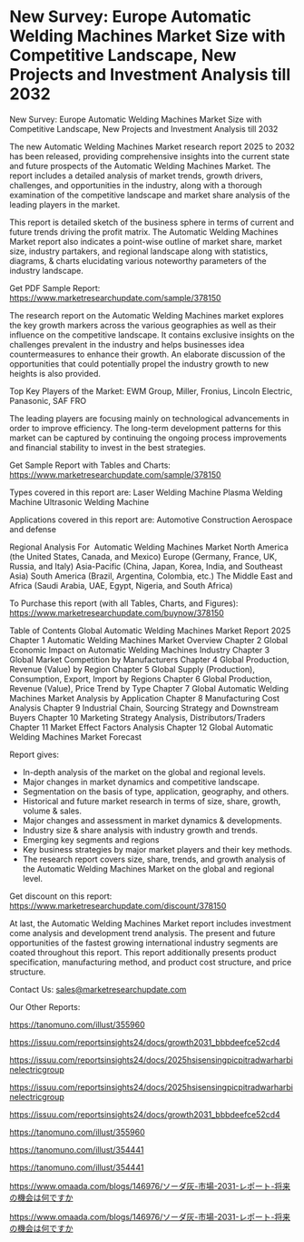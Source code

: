 # New Survey: Europe Automatic Welding Machines Market Size with Competitive Landscape, New Projects and Investment Analysis till 2032

New Survey: Europe Automatic Welding Machines Market Size with Competitive Landscape, New Projects and Investment Analysis till 2032

The new Automatic Welding Machines Market research report 2025 to 2032 has been released, providing comprehensive insights into the current state and future prospects of the Automatic Welding Machines Market. The report includes a detailed analysis of market trends, growth drivers, challenges, and opportunities in the industry, along with a thorough examination of the competitive landscape and market share analysis of the leading players in the market.

This report is detailed sketch of the business sphere in terms of current and future trends driving the profit matrix. The Automatic Welding Machines Market report also indicates a point-wise outline of market share, market size, industry partakers, and regional landscape along with statistics, diagrams, & charts elucidating various noteworthy parameters of the industry landscape.

Get PDF Sample Report: https://www.marketresearchupdate.com/sample/378150

The research report on the Automatic Welding Machines market explores the key growth markers across the various geographies as well as their influence on the competitive landscape. It contains exclusive insights on the challenges prevalent in the industry and helps businesses idea countermeasures to enhance their growth. An elaborate discussion of the opportunities that could potentially propel the industry growth to new heights is also provided.

Top Key Players of the Market:
EWM Group, Miller, Fronius, Lincoln Electric, Panasonic, SAF FRO


The leading players are focusing mainly on technological advancements in order to improve efficiency. The long-term development patterns for this market can be captured by continuing the ongoing process improvements and financial stability to invest in the best strategies.

Get Sample Report with Tables and Charts: https://www.marketresearchupdate.com/sample/378150

Types covered in this report are:
Laser Welding Machine
Plasma Welding Machine
Ultrasonic Welding Machine


Applications covered in this report are:
Automotive
Construction
Aerospace and defense


Regional Analysis For  Automatic Welding Machines Market
North America (the United States, Canada, and Mexico)
Europe (Germany, France, UK, Russia, and Italy)
Asia-Pacific (China, Japan, Korea, India, and Southeast Asia)
South America (Brazil, Argentina, Colombia, etc.)
The Middle East and Africa (Saudi Arabia, UAE, Egypt, Nigeria, and South Africa)

To Purchase this report (with all Tables, Charts, and Figures): https://www.marketresearchupdate.com/buynow/378150

Table of Contents
Global Automatic Welding Machines Market Report 2025
Chapter 1 Automatic Welding Machines Market Overview
Chapter 2 Global Economic Impact on Automatic Welding Machines Industry
Chapter 3 Global Market Competition by Manufacturers
Chapter 4 Global Production, Revenue (Value) by Region
Chapter 5 Global Supply (Production), Consumption, Export, Import by Regions
Chapter 6 Global Production, Revenue (Value), Price Trend by Type
Chapter 7 Global Automatic Welding Machines Market Analysis by Application
Chapter 8 Manufacturing Cost Analysis
Chapter 9 Industrial Chain, Sourcing Strategy and Downstream Buyers
Chapter 10 Marketing Strategy Analysis, Distributors/Traders
Chapter 11 Market Effect Factors Analysis
Chapter 12 Global Automatic Welding Machines Market Forecast

Report gives:

- In-depth analysis of the market on the global and regional levels.
- Major changes in market dynamics and competitive landscape.
- Segmentation on the basis of type, application, geography, and others.
- Historical and future market research in terms of size, share, growth, volume & sales.
- Major changes and assessment in market dynamics & developments.
- Industry size & share analysis with industry growth and trends.
- Emerging key segments and regions
- Key business strategies by major market players and their key methods.
- The research report covers size, share, trends, and growth analysis of the Automatic Welding Machines Market on the global and regional level.

Get discount on this report: https://www.marketresearchupdate.com/discount/378150

At last, the Automatic Welding Machines Market report includes investment come analysis and development trend analysis. The present and future opportunities of the fastest growing international industry segments are coated throughout this report. This report additionally presents product specification, manufacturing method, and product cost structure, and price structure.

Contact Us:
sales@marketresearchupdate.com

Our Other Reports:

https://tanomuno.com/illust/355960

https://issuu.com/reportsinsights24/docs/growth2031_bbbdeefce52cd4

https://issuu.com/reportsinsights24/docs/2025hsisensingpicpitradwarharbinelectricgroup

https://issuu.com/reportsinsights24/docs/2025hsisensingpicpitradwarharbinelectricgroup

https://issuu.com/reportsinsights24/docs/growth2031_bbbdeefce52cd4

https://tanomuno.com/illust/355960

https://tanomuno.com/illust/354441

https://tanomuno.com/illust/354441

https://www.omaada.com/blogs/146976/ソーダ灰-市場-2031-レポート-将来の機会は何ですか

https://www.omaada.com/blogs/146976/ソーダ灰-市場-2031-レポート-将来の機会は何ですか
